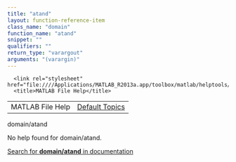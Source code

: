 ```yaml
---
title: "atand"
layout: function-reference-item
class_name: "domain"
function_name: "atand"
snippet: ""
qualifiers: ""
return_type: "varargout"
arguments: "(varargin)"
---
```


<html>
   <head>
      <meta http-equiv="Content-Type" content="text/html; charset=utf-8">
   
      <link rel="stylesheet" href="file:////Applications/MATLAB_R2013a.app/toolbox/matlab/helptools/private/helpwin.css">
      <title>MATLAB File Help</title>
   </head>
   <body>
      <!--Single-page help-->
      <table border="0" cellspacing="0" width="100%">
         <tr class="subheader">
            <td class="headertitle">MATLAB File Help</td>
            <td class="subheader-right"><a href="matlab:helpwin">Default Topics</a></td>
         </tr>
      </table>
      <div class="title">domain/atand</div>
      <!--No help found-->
      <p>No help found for <span class="helptopic">domain/atand</span>.
      </p>
      <p><a href="matlab:docsearch('domain/atand')">
            Search for <b>domain/atand</b> in documentation
            </a></p>
   </body>
</html>
